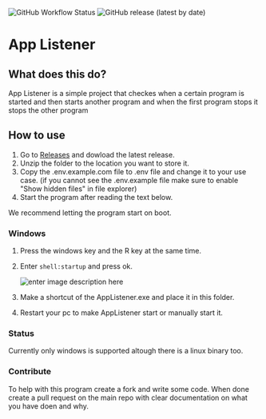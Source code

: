 ![GitHub Workflow Status](https://img.shields.io/github/actions/workflow/status/JensvandeWiel/AppListener/test_push.yml?label=Tests&style=flat-square) ![GitHub release (latest by date)](https://img.shields.io/github/v/release/JensvandeWiel/AppListener?style=flat-square)

# App Listener
## What does this do?
App Listener is a simple project that checkes when a certain program is started and then starts another program and when the first program stops it stops the other program

## How to use

 1. Go to [Releases](https://github.com/JensvandeWiel/AppListener/releases/) and dowload the latest release.
 2. Unzip the folder to the location you want to store it.
 3. Copy the .env.example.com file to .env file and change it to your use case. (if you cannot see the .env.example file make sure to enable "Show hidden files" in file explorer)
 4. Start the program after reading the text below.
 
 We recommend letting the program start on boot.
### Windows
 1. Press the windows key and the R key at the same time.
 2. Enter `shell:startup` and press ok.
    
    ![enter image description here](https://supportkb.dell.com/img/ka06P000000HBwWQAW/ka06P000000HBwWQAW_nl_NL_3.jpeg) 
 3. Make a shortcut of the AppListener.exe and place it in this folder.
 4. Restart your pc to make AppListener start or manually start it.

### Status
Currently only windows is supported altough there is a linux binary too.

### Contribute
To help with this program create a fork and write some code. When done create a pull request on the main repo with clear documentation on what you have doen and why.
